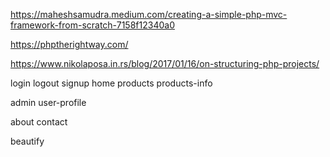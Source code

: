 

https://maheshsamudra.medium.com/creating-a-simple-php-mvc-framework-from-scratch-7158f12340a0


 https://phptherightway.com/


 https://www.nikolaposa.in.rs/blog/2017/01/16/on-structuring-php-projects/



login
logout
signup
home
products
products-info

admin
user-profile

about
contact

beautify